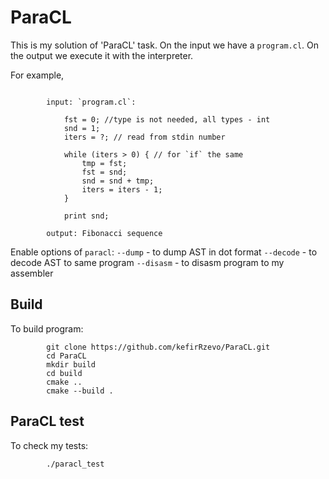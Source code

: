 # ParaCL
This is my solution of 'ParaCL' task. On the input we have a `program.cl`. On the output we execute it with the interpreter.

For example, 
```

        input: `program.cl`:

            fst = 0; //type is not needed, all types - int
            snd = 1;
            iters = ?; // read from stdin number

            while (iters > 0) { // for `if` the same
                tmp = fst;
                fst = snd;
                snd = snd + tmp;
                iters = iters - 1;
            }

            print snd;

        output: Fibonacci sequence
```
Enable options of `paracl`:
`--dump` - to dump AST in dot format
`--decode` - to decode AST to same program
`--disasm` - to disasm program to my assembler


## Build
To build program:
```
        git clone https://github.com/kefirRzevo/ParaCL.git
        cd ParaCL
        mkdir build
        cd build
        cmake ..
        cmake --build .
```

## ParaCL test
To check my tests:
```
        ./paracl_test
```
